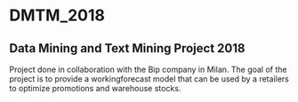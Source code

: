 # DMTM_2018
## Data Mining and Text Mining Project 2018

Project done in collaboration with the Bip company in Milan.  The goal of the project is to provide a workingforecast model that can be used by a retailers to optimize promotions and warehouse stocks.

